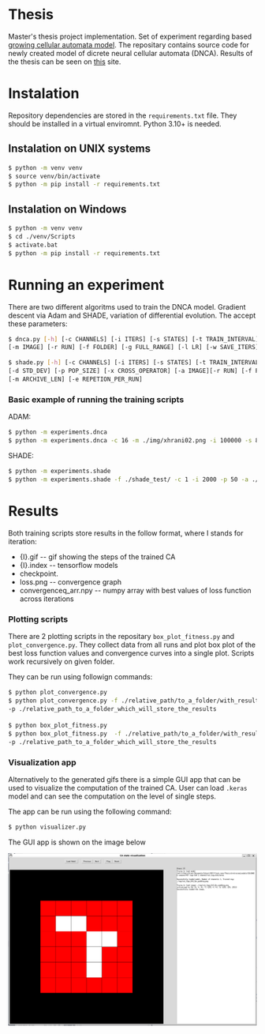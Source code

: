 # Thesis

Master's thesis project implementation. Set of experiment regarding based [growing cellular automata model](https://distill.pub/2020/growing-ca/). The repositary contains source code for newly created model of dicrete neural cellular automata (DNCA). Results of the thesis can be seen on [this](https://www.stud.fit.vutbr.cz/~xhrani02/DP/index.html) site.

# Instalation

Repository dependencies are stored in the `requirements.txt` file. They should be installed in a virtual enviromnt. Python 3.10+ is needed.

## Instalation on UNIX systems
```bash
$ python -m venv venv
$ source venv/bin/activate
$ python -m pip install -r requirements.txt
```
## Instalation on Windows

```bash
$ python -m venv venv
$ cd ./venv/Scripts 
$ activate.bat
$ python -m pip install -r requirements.txt
```

# Running an experiment

There are two different algoritms used to train the DNCA model. Gradient descent via Adam and SHADE, variation of differential evolution. The accept these parameters:


```bash
$ dnca.py [-h] [-c CHANNELS] [-i ITERS] [-s STATES] [-t TRAIN_INTERVAL]
[-m IMAGE] [-r RUN] [-f FOLDER] [-g FULL_RANGE] [-l LR] [-w SAVE_ITERS] [-v GIF_ITERS] 
```
```bash
$ shade.py [-h] [-c CHANNELS] [-i ITERS] [-s STATES] [-t TRAIN_INTERVAL]
[-d STD_DEV] [-p POP_SIZE] [-x CROSS_OPERATOR] [-a IMAGE][-r RUN] [-f FOLDER]
[-m ARCHIVE_LEN] [-e REPETION_PER_RUN]
```

### Basic example of running the training scripts
ADAM:
```bash
$ python -m experiments.dnca      
$ python -m experiments.dnca -c 16 -m ./img/xhrani02.png -i 100000 -s 8 -f ./xhrani02_test/
```



SHADE:
```bash
$ python -m experiments.shade    
$ python -m experiments.shade -f ./shade_test/ -c 1 -i 2000 -p 50 -a ./img/vut_logo_6x6_2px_padding.png -m 20 -x interm  
```

# Results

Both training scripts store results in the follow format, where I stands for iteration:

- {I}.gif -- gif showing the steps of the trained CA
- {I}.index -- tensorflow models
- checkpoint.
- loss.png -- convergence graph 
- convergenceq_arr.npy -- numpy array with best values of loss function across iterations

### Plotting scripts
There are 2 plotting scripts in the repositary `box_plot_fitness.py` and `plot_convergence.py`. They collect data from all runs and plot box plot of the best loss function values and convergence curves into a single plot. Scripts work recursively on given folder.

They can be run using followign commands:

```bash
$ python plot_convergence.py
$ python plot_convergence.py -f ./relative_path/to_a_folder/with_results
-p ./relative_path_to_a_folder_which_will_store_the_results

$ python box_plot_fitness.py 
$ python box_plot_fitness.py  -f ./relative_path/to_a_folder/with_results
-p ./relative_path_to_a_folder_which_will_store_the_results
```

### Visualization app
Alternatively to the generated gifs there is a simple GUI app that can be used to visualize the computation of the trained CA. User can load `.keras` model and can see the computation on the level of single steps. 

The app can be run using the following command:

```bash
$ python visualizer.py
```

The GUI app is shown on the image below

![alt text](./doc_img/logo.png "GUI of the visualizer app")
